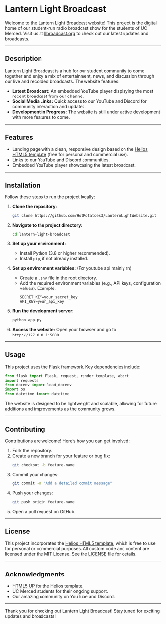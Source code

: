 # Lantern Light Broadcast

Welcome to the Lantern Light Broadcast website! This project is the digital home of our student-run radio broadcast show for the students of UC Merced. Visit us at [llbroadcast.org](http://llbroadcast.org) to check out our latest updates and broadcasts.

---

## Description
Lantern Light Broadcast is a hub for our student community to come together and enjoy a mix of entertainment, news, and discussion through our live and recorded broadcasts. The website features:

- **Latest Broadcast:** An embedded YouTube player displaying the most recent broadcast from our channel.
- **Social Media Links:** Quick access to our YouTube and Discord for community interaction and updates.
- **Development in Progress:** The website is still under active development with more features to come.

---

## Features
- Landing page with a clean, responsive design based on the [Helios HTML5 template](https://html5up.net/helios) (free for personal and commercial use).
- Links to our YouTube and Discord communities.
- Embedded YouTube player showcasing the latest broadcast.

---

## Installation

Follow these steps to run the project locally:

1. **Clone the repository:**
   ```bash
   git clone https://github.com/HotPotatoes3/LanternLightWebsite.git
   ```

2. **Navigate to the project directory:**
   ```bash
   cd lantern-light-broadcast
   ```

3. **Set up your environment:**
   - Install Python (3.8 or higher recommended).
   - Install `pip`, if not already installed.


4. **Set up environment variables:** (For youtube api mainly rn)
   - Create a `.env` file in the root directory.
   - Add the required environment variables (e.g., API keys, configuration values). Example:
     ```env
     SECRET_KEY=your_secret_key
     API_KEY=your_api_key
     ```

5. **Run the development server:**
   ```bash
   python app.py
   ```

6. **Access the website:**
   Open your browser and go to `http://127.0.0.1:5000`.

---

## Usage
This project uses the Flask framework. Key dependencies include:

```python
from flask import Flask, request, render_template, abort
import requests
from dotenv import load_dotenv
import os
from datetime import datetime
```

The website is designed to be lightweight and scalable, allowing for future additions and improvements as the community grows.

---

## Contributing
Contributions are welcome! Here’s how you can get involved:

1. Fork the repository.
2. Create a new branch for your feature or bug fix:
   ```bash
   git checkout -b feature-name
   ```
3. Commit your changes:
   ```bash
   git commit -m "Add a detailed commit message"
   ```
4. Push your changes:
   ```bash
   git push origin feature-name
   ```
5. Open a pull request on GitHub.

---

## License
This project incorporates the [Helios HTML5 template](https://html5up.net/helios), which is free to use for personal or commercial purposes. All custom code and content are licensed under the MIT License. See the [LICENSE](LICENSE) file for details.

---

## Acknowledgments
- [HTML5 UP](https://html5up.net/) for the Helios template.
- UC Merced students for their ongoing support.
- Our amazing community on YouTube and Discord.

---

Thank you for checking out Lantern Light Broadcast! Stay tuned for exciting updates and broadcasts!

